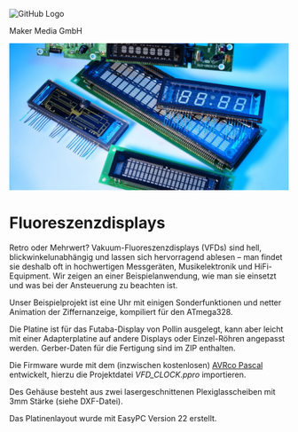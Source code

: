
![GitHub Logo](http://www.heise.de/make/icons/make_logo.png)

Maker Media GmbH

![Aufmacher](https://github.com/MakeMagazinDE/Fluoreszenzdisplays/blob/main/aufm_gh.JPG)

# Fluoreszenzdisplays

Retro oder Mehrwert? Vakuum-Fluoreszenzdisplays (VFDs) sind hell, blickwinkelunabhängig und lassen sich hervorragend ablesen – man findet sie deshalb oft in hochwertigen Messgeräten, Musikelektronik und HiFi-Equipment. Wir zeigen an einer Beispielanwendung, wie man sie einsetzt und was bei der Ansteuerung zu beachten ist.

Unser Beispielprojekt ist eine Uhr mit einigen Sonderfunktionen und netter Animation der Ziffernanzeige, kompiliert für den ATmega328.

Die Platine ist für das Futaba-Display von Pollin ausgelegt, kann aber leicht mit einer Adapterplatine auf andere Displays oder Einzel-Röhren angepasst werden. Gerber-Daten für die Fertigung sind im ZIP enthalten. 

Die Firmware wurde mit dem (inzwischen kostenlosen) [AVRco Pascal](https://www.e-lab.de/downloads/AVRco/rev4/index.html) entwickelt, hierzu die Projektdatei *VFD_CLOCK.ppro* importieren.

Des Gehäuse besteht aus zwei lasergeschnittenen Plexiglasscheiben mit 3mm Stärke (siehe DXF-Datei).

Das Platinenlayout wurde mit EasyPC Version 22 erstellt.
